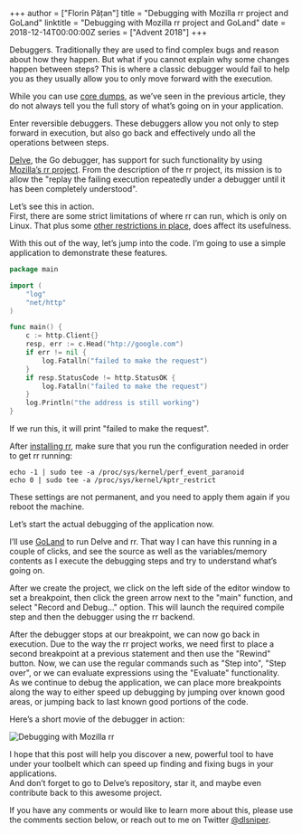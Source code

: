 +++
author = ["Florin Pățan"]
title = "Debugging with Mozilla rr project and GoLand"
linktitle = "Debugging with Mozilla rr project and GoLand"
date = 2018-12-14T00:00:00Z
series = ["Advent 2018"]
+++

Debuggers. Traditionally they are used to find complex bugs and reason
about how they happen. But what if you cannot explain why some changes
happen between steps? This is where a classic debugger would fail to
help you as they usually allow you to only move forward with the execution.
 
While you can use [core dumps](https://blog.gopheracademy.com/advent-2018/postmortem-debugging-delve/), as we’ve seen in the previous article,
they do not always tell you the full story of what’s going on in your
application.
 
Enter reversible debuggers. These debuggers allow you not only to
step forward in execution, but also go back and effectively undo all the
operations between steps.
 
[Delve](https://github.com/derekparker/delve), the Go debugger, has support for such functionality by using
[Mozilla’s rr project](https://rr-project.org/).
From the description of the rr project, its mission is to allow the
"replay the failing execution repeatedly under a debugger until it has
been completely understood".
 
Let’s see this in action.<br>
First, there are some strict limitations of where rr can run,
which is only on Linux. That plus some [other restrictions in place](https://github.com/mozilla/rr/wiki/Building-And-Installing#hardwaresoftware-configuration), 
does affect its usefulness.
 
With this out of the way, let’s jump into the code. I’m going to use a
simple application to demonstrate these features.
 
```go
package main

import (
	"log"
	"net/http"
)

func main() {
	c := http.Client{}
	resp, err := c.Head("htp://google.com")
	if err != nil {
		log.Fatalln("failed to make the request")
	}
	if resp.StatusCode != http.StatusOK {
		log.Fatalln("failed to make the request")
	}
	log.Println("the address is still working")
}
```

If we run this, it will print "failed to make the request".

After [installing rr](https://github.com/mozilla/rr/wiki/Building-And-Installing), make sure that you run the configuration needed in
order to get rr running:

```
echo -1 | sudo tee -a /proc/sys/kernel/perf_event_paranoid
echo 0 | sudo tee -a /proc/sys/kernel/kptr_restrict
```

These settings are not permanent, and you need to apply them again if
you reboot the machine.

Let’s start the actual debugging of the application now.

I’ll use [GoLand](https://www.jetbrains.com/go/) to run Delve and rr.
That way I can have this running in a couple of clicks, and see the
source as well as the variables/memory contents as I execute the
debugging steps and try to understand what’s going on.

After we create the project, we click on the left side of the editor
window to set a breakpoint, then click the green arrow next to the
"main" function, and select "Record and Debug..." option. This will
launch the required compile step and then the debugger using the
rr backend.

After the debugger stops at our breakpoint, we can now go back in
execution. Due to the way the rr project works, we need first to place
a second breakpoint at a previous statement and then use the "Rewind"
button. Now, we can use the regular commands such as "Step into",
"Step over", or we can evaluate expressions using the "Evaluate"
functionality.<br>
As we continue to debug the application, we can place more breakpoints
along the way to either speed up debugging by jumping over known good
areas, or jumping back to last known good portions of the code.

Here’s a short movie of the debugger in action:

![Debugging with Mozilla rr](/postimages/advent-2018/mozilla-rr-with-goland/debugging-with-rr.gif)

I hope that this post will help you discover a new, powerful tool to
have under your toolbelt which can speed up finding and fixing bugs in
your applications.<br>
And don’t forget to go to Delve’s repository, star it, and maybe even
contribute back to this awesome project.

If you have any comments or would like to learn more about this, please
use the comments section below, or reach out to me on Twitter [@dlsniper](https://twitter.com/dlsniper).

